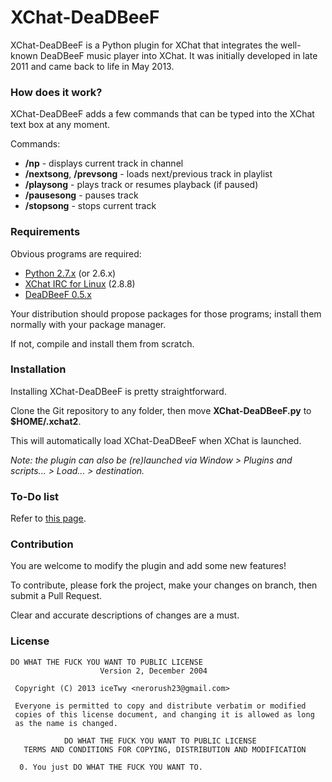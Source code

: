 # XChat-DeaDBeeF
XChat-DeaDBeeF is a Python plugin for XChat that integrates the well-known DeaDBeeF music player into XChat.
It was initially developed in late 2011 and came back to life in May 2013.

###  How does it work?

XChat-DeaDBeeF adds a few commands that can be typed into the XChat text box at any moment.

Commands:

* **/np** - displays current track in channel
* **/nextsong**, **/prevsong** - loads next/previous track in playlist
* **/playsong** - plays track or resumes playback (if paused)
* **/pausesong** - pauses track
* **/stopsong** - stops current track

### Requirements

Obvious programs are required:

* [Python 2.7.x](http://www.python.org/getit/ "Download Python") (or 2.6.x)
* [XChat IRC for Linux](http://sourceforge.net/projects/xchat/files/ "X-Chat - Browse Files at SourceForge.net") (2.8.8)
* [DeaDBeeF 0.5.x](http://deadbeef.sourceforge.net/download.html "DeaDBeeF - Ultimate Music Player For GNU/Linux")

Your distribution should propose packages for those programs; install them normally with your package manager. 

If not, compile and install them from scratch.

### Installation

Installing XChat-DeaDBeeF is pretty straightforward.

Clone the Git repository to any folder, then move **XChat-DeaDBeeF.py** to **$HOME/.xchat2**.

This will automatically load XChat-DeaDBeeF when XChat is launched.

*Note: the plugin can also be (re)launched via Window > Plugins and scripts... > Load... > destination.*

### To-Do list

Refer to [this page](https://github.com/iceTwy/xchat-deadbeef/blob/master/TODO.md "TO-DO List").

### Contribution

You are welcome to modify the plugin and add some new features!

To contribute, please fork the project, make your changes on branch, then submit a Pull Request. 

Clear and accurate descriptions of changes are a must.

### License

```
DO WHAT THE FUCK YOU WANT TO PUBLIC LICENSE
                    Version 2, December 2004

 Copyright (C) 2013 iceTwy <nerorush23@gmail.com>

 Everyone is permitted to copy and distribute verbatim or modified
 copies of this license document, and changing it is allowed as long
 as the name is changed.

            DO WHAT THE FUCK YOU WANT TO PUBLIC LICENSE
   TERMS AND CONDITIONS FOR COPYING, DISTRIBUTION AND MODIFICATION

  0. You just DO WHAT THE FUCK YOU WANT TO.
```
